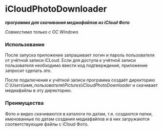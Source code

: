 # iCloudPhotoDownloader

***программа для скачивания медиафайлов из iCloud Фото***

*Совместима только c ОС Windows* 

### Использование
После запуска приложение запрашивает логин и пароль пользователя от учётной записи iCLoud. Если для доступа к
учётной записи пользователя необходимо ввести код подтверждения, приложение запросит сделать это. 

После подключения к учётной записи программа создаёт директорию
*C:\Users\имя_пользователя\Pictures\iCloudPhotoDownloader* и скачивает медиафайлы в эту директорию.

### Преимущества
Фото и видео скачиваются в каталоги по датам, т.е. создаются папки, именованные по датам создания 
медиафайлов и в них загружаются соответствующие файлы с iCloud Фото.
